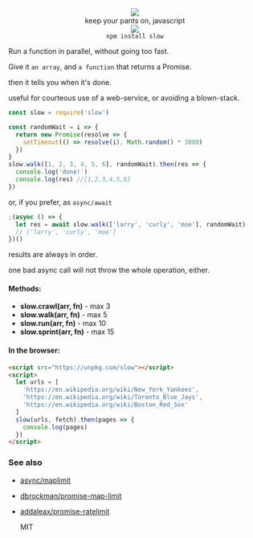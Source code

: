 <div align="center">
  <img src="https://cloud.githubusercontent.com/assets/399657/23590290/ede73772-01aa-11e7-8915-181ef21027bc.png" />
  <div>keep your pants on, javascript</div>
  <a href="https://npmjs.org/package/slow">
    <img src="https://img.shields.io/npm/v/slow.svg?style=flat-square" />
  </a>
  <div><code>npm install slow</code></div>
</div>

Run a function in parallel, without going too fast.

Give it `an array`, and `a function` that returns a Promise.

then it tells you when it's done.

useful for courteous use of a web-service, or avoiding a blown-stack.

```js
const slow = require('slow')

const randomWait = i => {
  return new Promise(resolve => {
    setTimeout(() => resolve(i), Math.random() * 3000)
  })
}
slow.walk([1, 2, 3, 4, 5, 6], randomWait).then(res => {
  console.log('done!')
  console.log(res) //[1,2,3,4,5,6]
})
```

or, if you prefer, as `async/await`

```js
;(async () => {
  let res = await slow.walk(['larry', 'curly', 'moe'], randomWait)
  // ['larry', 'curly', 'moe']
})()
```

results are always in order.

one bad async call will not throw the whole operation, either.

#### Methods:

- **slow.crawl(arr, fn)** - max 3
- **slow.walk(arr, fn)** - max 5
- **slow.run(arr, fn)** - max 10
- **slow.sprint(arr, fn)** - max 15

#### In the browser:

```html
<script src="https://unpkg.com/slow"></script>
<script>
  let urls = [
    'https://en.wikipedia.org/wiki/New_York_Yankees',
    'https://en.wikipedia.org/wiki/Toronto_Blue_Jays',
    'https://en.wikipedia.org/wiki/Boston_Red_Sox'
  ]
  slow(urls, fetch).then(pages => {
    console.log(pages)
  })
</script>
```

### See also

- [async/maplimit](https://caolan.github.io/async/docs.html#mapLimit)
- [dbrockman/promise-map-limit](https://github.com/dbrockman/promise-map-limit)
- [addaleax/promise-ratelimit](https://github.com/addaleax/promise-ratelimit)

  MIT
